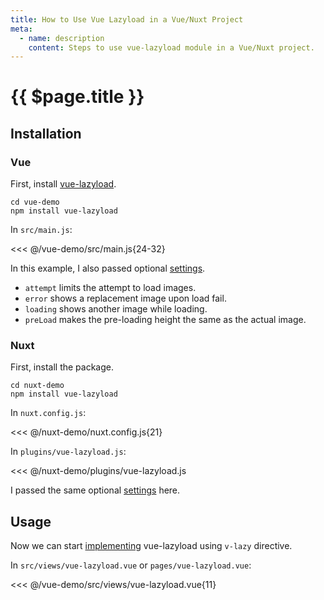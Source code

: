 ```yaml
---
title: How to Use Vue Lazyload in a Vue/Nuxt Project
meta:
  - name: description
    content: Steps to use vue-lazyload module in a Vue/Nuxt project.
---
```


# {{ $page.title }}

<start-tutorial demo="vue-lazyload" />

## Installation

### Vue

First, install [vue-lazyload](https://github.com/hilongjw/vue-lazyload).

```bash{2}
cd vue-demo
npm install vue-lazyload
```

In `src/main.js`:

<<< @/vue-demo/src/main.js{24-32}

In this example, I also passed optional [settings](hhttps://www.npmjs.com/package/vue-lazyload).

- `attempt` limits the attempt to load images.
- `error` shows a replacement image upon load fail.
- `loading` shows another image while loading.
- `preLoad` makes the pre-loading height the same as the actual image.

### Nuxt

First, install the package.

```bash{2}
cd nuxt-demo
npm install vue-lazyload
```

In `nuxt.config.js`:

<<< @/nuxt-demo/nuxt.config.js{21}

In `plugins/vue-lazyload.js`:

<<< @/nuxt-demo/plugins/vue-lazyload.js

I passed the same optional [settings](https://github.com/hilongjw/vue-lazyload#constructor-options) here.

## Usage

Now we can start [implementing](https://github.com/hilongjw/vue-lazyload#implementation) vue-lazyload using `v-lazy` directive.

In `src/views/vue-lazyload.vue` or `pages/vue-lazyload.vue`:

<<< @/vue-demo/src/views/vue-lazyload.vue{11}
